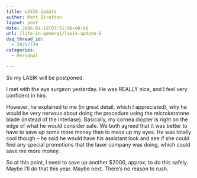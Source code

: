 ```yaml
---
title: LASIK Update
author: Matt Stratton
layout: post
date: 2006-01-19T07:51:00+00:00
url: /life-in-general/lasik-update-6
dsq_thread_id:
  - 28257739
categories:
  - Personal

---
```

So my LASIK will be postponed.

I met with the eye surgeon yesterday. He was REALLY nice, and I feel very confident in him.

However, he explained to me (in great detail, which I appreciated), why he would be very nervous about doing the procedure using the microkeratone blade (instead of the Interlase). Basically, my cornea diopter is right on the edge of what he would consider safe. We both agreed that it was better to have to save up some more money than to mess up my eyes. He was totally cool though &#8211; he said he would have his assistant look and see if she could find any special promotions that the laser company was doing, which could save me more money.

So at this point, I need to save up another $2000, approx, to do this safely. Maybe I&#8217;ll do that this year. Maybe next. There&#8217;s no reason to rush.